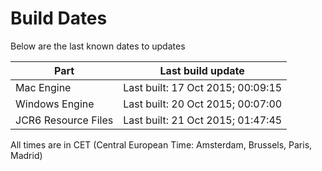 # Build Dates

Below are the last known dates to updates

Part | Last build update
-----|-----
Mac Engine | Last built: 17 Oct 2015; 00:09:15
Windows Engine | Last built: 20 Oct 2015; 00:07:00
JCR6 Resource Files | Last built: 21 Oct 2015; 01:47:45
All times are in CET (Central European Time: Amsterdam, Brussels, Paris, Madrid)



